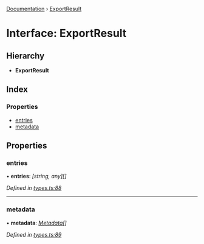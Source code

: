 [Documentation](../README.md) › [ExportResult](exportresult.md)

# Interface: ExportResult

## Hierarchy

* **ExportResult**

## Index

### Properties

* [entries](exportresult.md#entries)
* [metadata](exportresult.md#metadata)

## Properties

###  entries

• **entries**: *[string, any][]*

*Defined in [types.ts:88](https://github.com/badbatch/cachemap/blob/b180798/packages/core/src/types.ts#L88)*

___

###  metadata

• **metadata**: *[Metadata](metadata.md)[]*

*Defined in [types.ts:89](https://github.com/badbatch/cachemap/blob/b180798/packages/core/src/types.ts#L89)*
